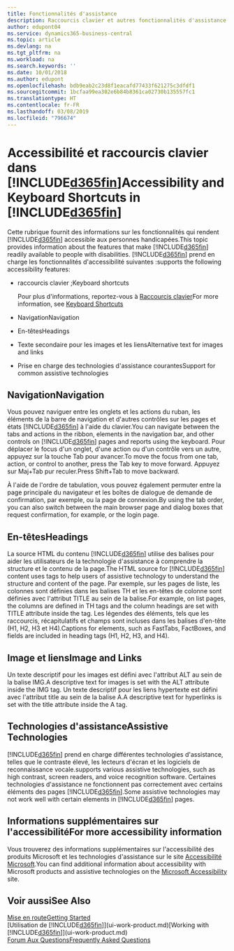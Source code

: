 ```yaml
---
title: Fonctionnalités d'assistance
description: Raccourcis clavier et autres fonctionnalités d'assistance.
author: edupont04
ms.service: dynamics365-business-central
ms.topic: article
ms.devlang: na
ms.tgt_pltfrm: na
ms.workload: na
ms.search.keywords: ''
ms.date: 10/01/2018
ms.author: edupont
ms.openlocfilehash: bdb9eab2c23d8f1eacafd77433f621275c3dfdf1
ms.sourcegitcommit: 1bcfaa99ea302e6b84b8361ca02730b135557fc1
ms.translationtype: HT
ms.contentlocale: fr-FR
ms.lasthandoff: 03/08/2019
ms.locfileid: "796674"
---
```

# <a name="accessibility-and-keyboard-shortcuts-in-included365finincludesd365finmdmd"></a><span data-ttu-id="0ce95-103">Accessibilité et raccourcis clavier dans [!INCLUDE[d365fin](includes/d365fin_md.md)]</span><span class="sxs-lookup"><span data-stu-id="0ce95-103">Accessibility and Keyboard Shortcuts in [!INCLUDE[d365fin](includes/d365fin_md.md)]</span></span>
<span data-ttu-id="0ce95-104">Cette rubrique fournit des informations sur les fonctionnalités qui rendent [!INCLUDE[d365fin](includes/d365fin_md.md)] accessible aux personnes handicapées.</span><span class="sxs-lookup"><span data-stu-id="0ce95-104">This topic provides information about the features that make [!INCLUDE[d365fin](includes/d365fin_md.md)] readily available to people with disabilities.</span></span> [!INCLUDE[d365fin](includes/d365fin_md.md)] <span data-ttu-id="0ce95-105">prend en charge les fonctionnalités d'accessibilité suivantes :</span><span class="sxs-lookup"><span data-stu-id="0ce95-105">supports the following accessibility features:</span></span>  

-   <span data-ttu-id="0ce95-106">raccourcis clavier ;</span><span class="sxs-lookup"><span data-stu-id="0ce95-106">Keyboard shortcuts</span></span>

    <span data-ttu-id="0ce95-107">Pour plus d'informations, reportez-vous à [Raccourcis clavier](keyboard-shortcuts.md)</span><span class="sxs-lookup"><span data-stu-id="0ce95-107">For more information, see [Keyboard Shortcuts](keyboard-shortcuts.md)</span></span>

-   <span data-ttu-id="0ce95-108">Navigation</span><span class="sxs-lookup"><span data-stu-id="0ce95-108">Navigation</span></span>  

-   <span data-ttu-id="0ce95-109">En-têtes</span><span class="sxs-lookup"><span data-stu-id="0ce95-109">Headings</span></span>  

-   <span data-ttu-id="0ce95-110">Texte secondaire pour les images et les liens</span><span class="sxs-lookup"><span data-stu-id="0ce95-110">Alternative text for images and links</span></span>  

-   <span data-ttu-id="0ce95-111">Prise en charge des technologies d'assistance courantes</span><span class="sxs-lookup"><span data-stu-id="0ce95-111">Support for common assistive technologies</span></span>  

<!-- moved to separate article
##  <a name="Keyboard"></a> Keyboard Shortcuts in the browser
 [!INCLUDE[d365fin](includes/d365fin_md.md)] supports the keyboard shortcuts that are supported by most web browsers. The keyboard shortcuts described here refer to the U.S. keyboard layout. The layout of the keys on other keyboards may not correspond exactly to the keys on a U.S. keyboard.  

|To do this|Press|  
|----------------|-----------|  
|To move focus to the next or previous control or element on a page, such as buttons, fields, or items in a list.|Tab, Shift+Tab|  
|To enable or access the element or control that is in focus.|Enter|  
|To scroll items up and down in a list.|Up Arrow, Down Arrow|  
|To scroll columns of an item left and right in a list.|Left Arrow, Right Arrow|  
|To open a drop-down list or look up a value for a field.|Alt+Down Arrow|  
|To move focus to the next element outside the list.|Ctrl + Enter|  
|To see the transactions that resulted in a calculated value in a field.|Alt+Right Arrow|  

-->

##  <a name="Navigation"></a> <span data-ttu-id="0ce95-112">Navigation</span><span class="sxs-lookup"><span data-stu-id="0ce95-112">Navigation</span></span>  
 <span data-ttu-id="0ce95-113">Vous pouvez naviguer entre les onglets et les actions du ruban, les éléments de la barre de navigation et d'autres contrôles sur les pages et états [!INCLUDE[d365fin](includes/d365fin_md.md)] à l'aide du clavier.</span><span class="sxs-lookup"><span data-stu-id="0ce95-113">You can navigate between the tabs and actions in the ribbon, elements in the navigation bar, and other controls on [!INCLUDE[d365fin](includes/d365fin_md.md)] pages and reports using the keyboard.</span></span> <span data-ttu-id="0ce95-114">Pour déplacer le focus d'un onglet, d'une action ou d'un contrôle vers un autre, appuyez sur la touche Tab pour avancer.</span><span class="sxs-lookup"><span data-stu-id="0ce95-114">To move the focus from one tab, action, or control to another, press the Tab key to move forward.</span></span> <span data-ttu-id="0ce95-115">Appuyez sur Maj+Tab pur reculer.</span><span class="sxs-lookup"><span data-stu-id="0ce95-115">Press Shift+Tab to move backward.</span></span>  

 <span data-ttu-id="0ce95-116">À l'aide de l'ordre de tabulation, vous pouvez également permuter entre la page principale du navigateur et les boîtes de dialogue de demande de confirmation, par exemple, ou la page de connexion.</span><span class="sxs-lookup"><span data-stu-id="0ce95-116">By using the tab order, you can also switch between the main browser page and dialog boxes that request confirmation, for example, or the login page.</span></span>  

##  <a name="Headings"></a> <span data-ttu-id="0ce95-117">En-têtes</span><span class="sxs-lookup"><span data-stu-id="0ce95-117">Headings</span></span>  
 <span data-ttu-id="0ce95-118">La source HTML du contenu [!INCLUDE[d365fin](includes/d365fin_md.md)] utilise des balises pour aider les utilisateurs de la technologie d'assistance à comprendre la structure et le contenu de la page.</span><span class="sxs-lookup"><span data-stu-id="0ce95-118">The HTML source for [!INCLUDE[d365fin](includes/d365fin_md.md)] content uses tags to help users of assistive technology to understand the structure and content of the page.</span></span> <span data-ttu-id="0ce95-119">Par exemple, sur les pages de liste, les colonnes sont définies dans les balises TH et les en-têtes de colonne sont définies avec l'attribut TITLE au sein de la balise.</span><span class="sxs-lookup"><span data-stu-id="0ce95-119">For example, on list pages, the columns are defined in TH tags and the column headings are set with TITLE attribute inside the tag.</span></span> <span data-ttu-id="0ce95-120">Les légendes des éléments, tels que les raccourcis, récapitulatifs et champs sont incluses dans les balises d'en-tête (H1, H2, H3 et H4).</span><span class="sxs-lookup"><span data-stu-id="0ce95-120">Captions for elements, such as FastTabs, FactBoxes, and fields are included in heading tags (H1, H2, H3, and H4).</span></span>  

##  <a name="Images"></a> <span data-ttu-id="0ce95-121">Image et liens</span><span class="sxs-lookup"><span data-stu-id="0ce95-121">Image and Links</span></span>  
 <span data-ttu-id="0ce95-122">Un texte descriptif pour les images est défini avec l'attribut ALT au sein de la balise IMG.</span><span class="sxs-lookup"><span data-stu-id="0ce95-122">A descriptive text for images is set with the ALT attribute inside the IMG tag.</span></span> <span data-ttu-id="0ce95-123">Un texte descriptif pour les liens hypertexte est défini avec l'attribut title au sein de la balise A.</span><span class="sxs-lookup"><span data-stu-id="0ce95-123">A descriptive text for hyperlinks is set with the title attribute inside the A tag.</span></span>  

##  <a name="AssistiveTech"></a> <span data-ttu-id="0ce95-124">Technologies d'assistance</span><span class="sxs-lookup"><span data-stu-id="0ce95-124">Assistive Technologies</span></span>  
[!INCLUDE[d365fin](includes/d365fin_md.md)] <span data-ttu-id="0ce95-125">prend en charge différentes technologies d'assistance, telles que le contraste élevé, les lecteurs d'écran et les logiciels de reconnaissance vocale.</span><span class="sxs-lookup"><span data-stu-id="0ce95-125">supports various assistive technologies, such as high contrast, screen readers, and voice recognition software.</span></span> <span data-ttu-id="0ce95-126">Certaines technologies d'assistance ne fonctionnent pas correctement avec certains éléments des pages [!INCLUDE[d365fin](includes/d365fin_md.md)].</span><span class="sxs-lookup"><span data-stu-id="0ce95-126">Some assistive technologies may not work well with certain elements in [!INCLUDE[d365fin](includes/d365fin_md.md)] pages.</span></span>  

## <a name="for-more-accessibility-information"></a><span data-ttu-id="0ce95-127">Informations supplémentaires sur l'accessibilité</span><span class="sxs-lookup"><span data-stu-id="0ce95-127">For more accessibility information</span></span>  
<span data-ttu-id="0ce95-128">Vous trouverez des informations supplémentaires sur l'accessibilité des produits Microsoft et les technologies d'assistance sur le site [Accessibilité Microsoft](https://go.microsoft.com/fwlink/?LinkId=262160).</span><span class="sxs-lookup"><span data-stu-id="0ce95-128">You can find additional information about accessibility with Microsoft products and assistive technologies on the [Microsoft Accessibility](https://go.microsoft.com/fwlink/?LinkId=262160) site.</span></span>

## <a name="see-also"></a><span data-ttu-id="0ce95-129">Voir aussi</span><span class="sxs-lookup"><span data-stu-id="0ce95-129">See Also</span></span>
[<span data-ttu-id="0ce95-130">Mise en route</span><span class="sxs-lookup"><span data-stu-id="0ce95-130">Getting Started</span></span>](product-get-started.md)  
<span data-ttu-id="0ce95-131">[Utilisation de [!INCLUDE[d365fin](includes/d365fin_md.md)]](ui-work-product.md)</span><span class="sxs-lookup"><span data-stu-id="0ce95-131">[Working with [!INCLUDE[d365fin](includes/d365fin_md.md)]](ui-work-product.md)</span></span>  
[<span data-ttu-id="0ce95-132">Forum Aux Questions</span><span class="sxs-lookup"><span data-stu-id="0ce95-132">Frequently Asked Questions</span></span>](across-faq.md)  
